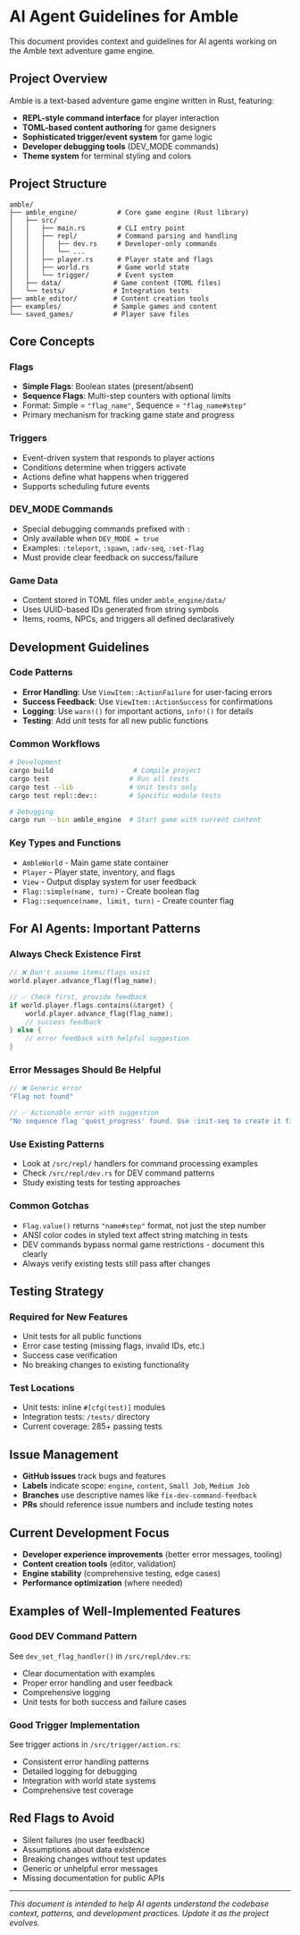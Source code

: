 # AI Agent Guidelines for Amble

This document provides context and guidelines for AI agents working on the Amble text adventure game engine.

## Project Overview

Amble is a text-based adventure game engine written in Rust, featuring:
- **REPL-style command interface** for player interaction
- **TOML-based content authoring** for game designers
- **Sophisticated trigger/event system** for game logic
- **Developer debugging tools** (DEV_MODE commands)
- **Theme system** for terminal styling and colors

## Project Structure

```
amble/
├── amble_engine/          # Core game engine (Rust library)
│   ├── src/
│   │   ├── main.rs        # CLI entry point
│   │   ├── repl/          # Command parsing and handling
│   │   │   ├── dev.rs     # Developer-only commands
│   │   │   └── ...
│   │   ├── player.rs      # Player state and flags
│   │   ├── world.rs       # Game world state
│   │   └── trigger/       # Event system
│   ├── data/             # Game content (TOML files)
│   └── tests/            # Integration tests
├── amble_editor/         # Content creation tools
├── examples/             # Sample games and content
└── saved_games/          # Player save files
```

## Core Concepts

### Flags
- **Simple Flags**: Boolean states (present/absent)
- **Sequence Flags**: Multi-step counters with optional limits
- Format: Simple = `"flag_name"`, Sequence = `"flag_name#step"`
- Primary mechanism for tracking game state and progress

### Triggers
- Event-driven system that responds to player actions
- Conditions determine when triggers activate
- Actions define what happens when triggered
- Supports scheduling future events

### DEV_MODE Commands
- Special debugging commands prefixed with `:`
- Only available when `DEV_MODE = true`
- Examples: `:teleport`, `:spawn`, `:adv-seq`, `:set-flag`
- Must provide clear feedback on success/failure

### Game Data
- Content stored in TOML files under `amble_engine/data/`
- Uses UUID-based IDs generated from string symbols
- Items, rooms, NPCs, and triggers all defined declaratively

## Development Guidelines

### Code Patterns
- **Error Handling**: Use `ViewItem::ActionFailure` for user-facing errors
- **Success Feedback**: Use `ViewItem::ActionSuccess` for confirmations  
- **Logging**: Use `warn!()` for important actions, `info!()` for details
- **Testing**: Add unit tests for all new public functions

### Common Workflows
```bash
# Development
cargo build                    # Compile project
cargo test                    # Run all tests
cargo test --lib              # Unit tests only
cargo test repl::dev::        # Specific module tests

# Debugging
cargo run --bin amble_engine  # Start game with current content
```

### Key Types and Functions
- `AmbleWorld` - Main game state container
- `Player` - Player state, inventory, and flags
- `View` - Output display system for user feedback
- `Flag::simple(name, turn)` - Create boolean flag
- `Flag::sequence(name, limit, turn)` - Create counter flag

## For AI Agents: Important Patterns

### Always Check Existence First
```rust
// ❌ Don't assume items/flags exist
world.player.advance_flag(flag_name);

// ✅ Check first, provide feedback
if world.player.flags.contains(&target) {
    world.player.advance_flag(flag_name);
    // success feedback
} else {
    // error feedback with helpful suggestion
}
```

### Error Messages Should Be Helpful
```rust
// ❌ Generic error
"Flag not found"

// ✅ Actionable error with suggestion
"No sequence flag 'quest_progress' found. Use :init-seq to create it first."
```

### Use Existing Patterns
- Look at `/src/repl/` handlers for command processing examples
- Check `/src/repl/dev.rs` for DEV command patterns
- Study existing tests for testing approaches

### Common Gotchas
- `Flag.value()` returns `"name#step"` format, not just the step number
- ANSI color codes in styled text affect string matching in tests
- DEV commands bypass normal game restrictions - document this clearly
- Always verify existing tests still pass after changes

## Testing Strategy

### Required for New Features
- Unit tests for all public functions
- Error case testing (missing flags, invalid IDs, etc.)
- Success case verification
- No breaking changes to existing functionality

### Test Locations
- Unit tests: inline `#[cfg(test)]` modules
- Integration tests: `/tests/` directory
- Current coverage: 285+ passing tests

## Issue Management

- **GitHub Issues** track bugs and features
- **Labels** indicate scope: `engine`, `content`, `Small Job`, `Medium Job`
- **Branches** use descriptive names like `fix-dev-command-feedback`
- **PRs** should reference issue numbers and include testing notes

## Current Development Focus

- **Developer experience improvements** (better error messages, tooling)
- **Content creation tools** (editor, validation)
- **Engine stability** (comprehensive testing, edge cases)
- **Performance optimization** (where needed)

## Examples of Well-Implemented Features

### Good DEV Command Pattern
See `dev_set_flag_handler()` in `/src/repl/dev.rs`:
- Clear documentation with examples
- Proper error handling and user feedback
- Comprehensive logging
- Unit tests for both success and failure cases

### Good Trigger Implementation  
See trigger actions in `/src/trigger/action.rs`:
- Consistent error handling patterns
- Detailed logging for debugging
- Integration with world state systems
- Comprehensive test coverage

## Red Flags to Avoid

- Silent failures (no user feedback)
- Assumptions about data existence
- Breaking changes without test updates
- Generic or unhelpful error messages
- Missing documentation for public APIs

---

*This document is intended to help AI agents understand the codebase context, patterns, and development practices. Update it as the project evolves.*